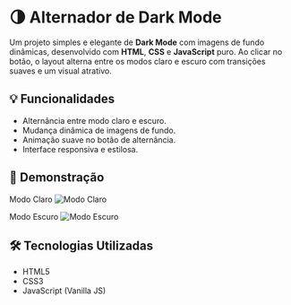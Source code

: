 # 🌗 Alternador de Dark Mode

Um projeto simples e elegante de **Dark Mode** com imagens de fundo dinâmicas, desenvolvido com **HTML**, **CSS** e **JavaScript** puro. Ao clicar no botão, o layout alterna entre os modos claro e escuro com transições suaves e um visual atrativo.

## 💡 Funcionalidades

- Alternância entre modo claro e escuro.
- Mudança dinâmica de imagens de fundo.
- Animação suave no botão de alternância.
- Interface responsiva e estilosa.

## 📸 Demonstração

Modo Claro
![Modo Claro](https://github.com/user-attachments/assets/34294ce6-d063-426d-9fbf-174eef09e1c1)

 Modo Escuro 
![Modo Escuro](https://github.com/user-attachments/assets/3b2d4882-cad2-4157-9e35-2e81c41c76ea)


## 🛠 Tecnologias Utilizadas

- HTML5
- CSS3
- JavaScript (Vanilla JS)
